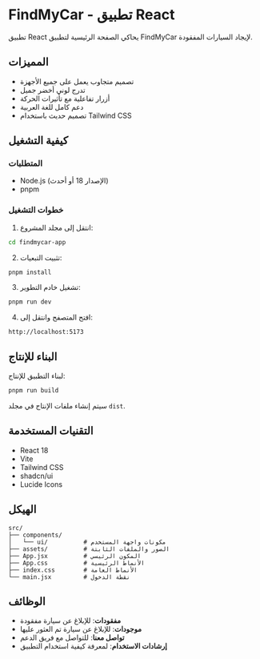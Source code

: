 # FindMyCar - تطبيق React

تطبيق React يحاكي الصفحة الرئيسية لتطبيق FindMyCar لإيجاد السيارات المفقودة.

## المميزات

- تصميم متجاوب يعمل على جميع الأجهزة
- تدرج لوني أخضر جميل
- أزرار تفاعلية مع تأثيرات الحركة
- دعم كامل للغة العربية
- تصميم حديث باستخدام Tailwind CSS

## كيفية التشغيل

### المتطلبات
- Node.js (الإصدار 18 أو أحدث)
- pnpm

### خطوات التشغيل

1. انتقل إلى مجلد المشروع:
```bash
cd findmycar-app
```

2. تثبيت التبعيات:
```bash
pnpm install
```

3. تشغيل خادم التطوير:
```bash
pnpm run dev
```

4. افتح المتصفح وانتقل إلى:
```
http://localhost:5173
```

## البناء للإنتاج

لبناء التطبيق للإنتاج:

```bash
pnpm run build
```

سيتم إنشاء ملفات الإنتاج في مجلد `dist`.

## التقنيات المستخدمة

- React 18
- Vite
- Tailwind CSS
- shadcn/ui
- Lucide Icons

## الهيكل

```
src/
├── components/
│   └── ui/          # مكونات واجهة المستخدم
├── assets/          # الصور والملفات الثابتة
├── App.jsx          # المكون الرئيسي
├── App.css          # الأنماط الرئيسية
├── index.css        # الأنماط العامة
└── main.jsx         # نقطة الدخول
```

## الوظائف

- **مفقودات**: للإبلاغ عن سيارة مفقودة
- **موجودات**: للإبلاغ عن سيارة تم العثور عليها
- **تواصل معنا**: للتواصل مع فريق الدعم
- **إرشادات الاستخدام**: لمعرفة كيفية استخدام التطبيق

